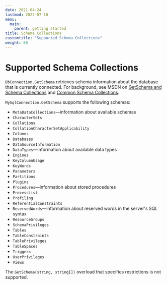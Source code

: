 ```yaml
---
date: 2021-04-24
lastmod: 2022-07-10
menu:
  main:
    parent: getting started
title: Schema Collections
customtitle: "Supported Schema Collections"
weight: 80
---
```


# Supported Schema Collections

`DbConnection.GetSchema` retrieves schema information about the database that is currently connected. For background, see MSDN on [GetSchema and Schema Collections](https://docs.microsoft.com/en-us/dotnet/framework/data/adonet/getschema-and-schema-collections) and [Common Schema Collections](https://docs.microsoft.com/en-us/dotnet/framework/data/adonet/common-schema-collections).

`MySqlConnection.GetSchema` supports the following schemas:

* `MetaDataCollections`—information about available schemas
* `CharacterSets`
* `Collations`
* `CollationCharacterSetApplicability`
* `Columns`
* `Databases`
* `DataSourceInformation`
* `DataTypes`—information about available data types
* `Engines`
* `KeyColumnUsage`
* `KeyWords`
* `Parameters`
* `Partitions`
* `Plugins`
* `Procedures`—information about stored procedures
* `ProcessList`
* `Profiling`
* `ReferentialConstraints`
* `ReservedWords`—information about reserved words in the server's SQL syntax
* `ResourceGroups`
* `SchemaPrivileges`
* `Tables`
* `TableConstraints`
* `TablePrivileges`
* `TableSpaces`
* `Triggers`
* `UserPrivileges`
* `Views`

The `GetSchema(string, string[])` overload that specifies restrictions is not supported.
